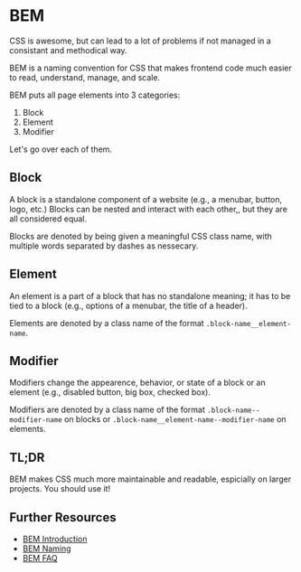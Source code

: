 # BEM
CSS is awesome, but can lead to a lot of problems if not managed in a consistant and methodical way.

BEM is a naming convention for CSS that makes frontend code much easier to read, understand, manage, and scale. 

BEM puts all page elements into 3 categories:
1. Block
2. Element
3. Modifier

Let's go over each of them.

## Block
A block is a standalone component of a website (e.g., a menubar, button, logo, etc.) Blocks can be nested and interact with each other,, but they are all considered equal.

Blocks are denoted by being given a meaningful CSS class name, with multiple words separated by dashes as nessecary.

## Element
An element is a part of a block that has no standalone meaning; it has to be tied to a block (e.g., options of a menubar, the title of a header).

Elements are denoted by a class name of the format `.block-name__element-name`.

## Modifier
Modifiers change the appearence, behavior, or state of a block or an element (e.g., disabled button, big box, checked box).

Modifiers are denoted by a class name of the format `.block-name--modifier-name` on blocks or `.block-name__element-name--modifier-name` on elements.

## TL;DR
BEM makes CSS much more maintainable and readable, espicially on larger projects. You should use it!

## Further Resources
- [BEM Introduction](http://getbem.com/introduction/)
- [BEM Naming](http://getbem.com/naming/)
- [BEM FAQ](http://getbem.com/faq/)